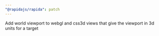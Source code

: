 ```yaml
---
"@rapidajs/rapida": patch
---
```


Add world viewport to webgl and css3d views that give the viewport in 3d units for a target
